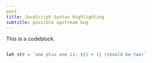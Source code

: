 ```yaml
---
post
title: JavaScript Syntax Highlighting
subtitle: possible upstream bug
---
```


This is a codeblock.

```javascript

let str = `one plus one is: ${1 + 1} (should be two)`

```

